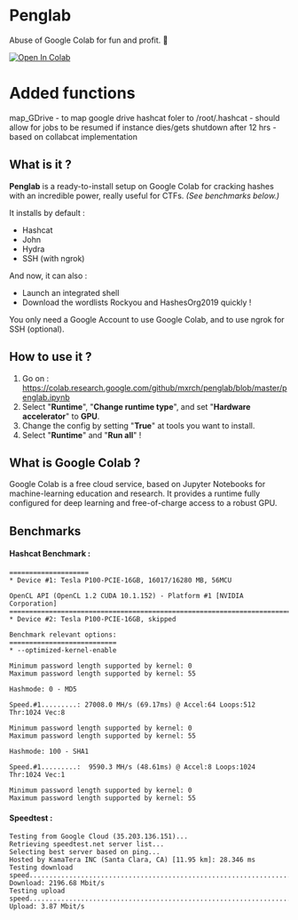 # Penglab
Abuse of Google Colab for fun and profit. 🐧

[![Open In Colab](https://colab.research.google.com/assets/colab-badge.svg)](https://colab.research.google.com/github/mxrch/penglab/blob/master/penglab.ipynb)

# Added functions
map_GDrive - to map google drive hashcat foler to /root/.hashcat - should allow for jobs to be resumed if instance dies/gets shutdown after 12 hrs - based on collabcat implementation 

## What is it ?

**Penglab** is a ready-to-install setup on Google Colab for cracking hashes with an incredible power, really useful for CTFs. *(See benchmarks below.)*

It installs by default :
* Hashcat
* John
* Hydra
* SSH (with ngrok)

And now, it can also :
* Launch an integrated shell
* Download the wordlists Rockyou and HashesOrg2019 quickly !

You only need a Google Account to use Google Colab, and to use ngrok for SSH (optional).

## How to use it ?
1. Go on : https://colab.research.google.com/github/mxrch/penglab/blob/master/penglab.ipynb
2. Select "**Runtime**", "**Change runtime type**", and set "**Hardware accelerator**" to **GPU**.
3. Change the config by setting "**True**" at tools you want to install.
4. Select "**Runtime**" and "**Run all**" !

## What is Google Colab ?
Google Colab is a free cloud service, based on Jupyter Notebooks for machine-learning education and research. It provides a runtime fully configured for deep learning and free-of-charge access to a robust GPU.

## Benchmarks

#### Hashcat Benchmark :
```CUDA API (CUDA 10.1)
====================
* Device #1: Tesla P100-PCIE-16GB, 16017/16280 MB, 56MCU

OpenCL API (OpenCL 1.2 CUDA 10.1.152) - Platform #1 [NVIDIA Corporation]
========================================================================
* Device #2: Tesla P100-PCIE-16GB, skipped

Benchmark relevant options:
===========================
* --optimized-kernel-enable

Minimum password length supported by kernel: 0
Maximum password length supported by kernel: 55

Hashmode: 0 - MD5

Speed.#1.........: 27008.0 MH/s (69.17ms) @ Accel:64 Loops:512 Thr:1024 Vec:8

Minimum password length supported by kernel: 0
Maximum password length supported by kernel: 55

Hashmode: 100 - SHA1

Speed.#1.........:  9590.3 MH/s (48.61ms) @ Accel:8 Loops:1024 Thr:1024 Vec:1

Minimum password length supported by kernel: 0
Maximum password length supported by kernel: 55
```

#### Speedtest :

```Retrieving speedtest.net configuration...
Testing from Google Cloud (35.203.136.151)...
Retrieving speedtest.net server list...
Selecting best server based on ping...
Hosted by KamaTera INC (Santa Clara, CA) [11.95 km]: 28.346 ms
Testing download speed................................................................................
Download: 2196.68 Mbit/s
Testing upload speed......................................................................................................
Upload: 3.87 Mbit/s
```
